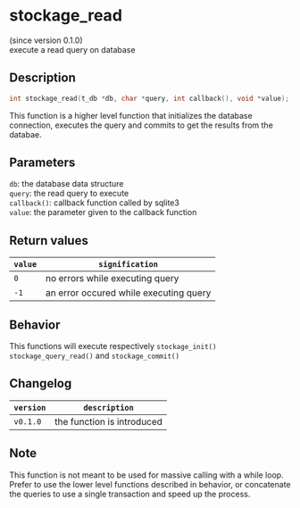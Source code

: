 # stockage_read
(since version 0.1.0)  
execute a read query on database


## Description

```c
int stockage_read(t_db *db, char *query, int callback(), void *value);
```

This function is a higher level function that initializes the database connection, executes the query and commits to get the results from the databae.


## Parameters

`db`: the database data structure  
`query`: the read query to execute  
`callback()`: callback function called by sqlite3  
`value`: the parameter given to the callback function  


## Return values

| `value` | `signification`                                   |
| ------- | ------------------------------------------------- |
| `0`     | no errors while executing query                   |
| `-1`    | an error occured while executing query            |


## Behavior

This functions will execute respectively  `stockage_init()` `stockage_query_read()` and `stockage_commit()`


## Changelog

| `version` | `description`              |
| --------- | -------------------------- |
| `v0.1.0`  | the function is introduced |


## Note

This function is not meant to be used for massive calling with a while loop. Prefer to use the lower level functions described in behavior, or concatenate the queries to use a single transaction and speed up the process.
